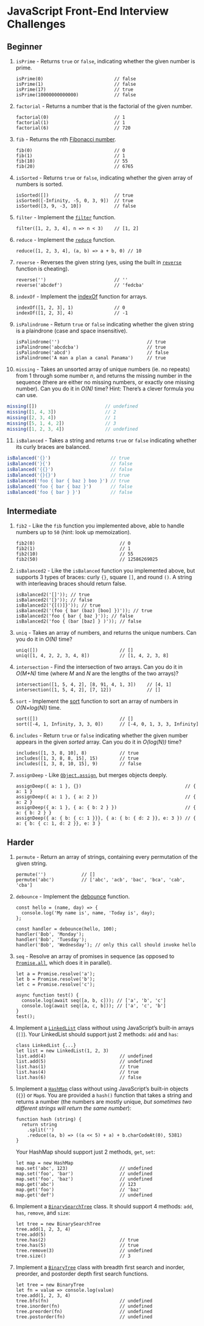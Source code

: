 # JavaScript Front-End Interview Challenges

## Beginner

1.  `isPrime` - Returns `true` or `false`, indicating whether the given number is prime.

        isPrime(0)                          // false
        isPrime(1)                          // false
        isPrime(17)                         // true
        isPrime(10000000000000)             // false

2.  `factorial` - Returns a number that is the factorial of the given number.

        factorial(0)                        // 1
        factorial(1)                        // 1
        factorial(6)                        // 720

3.  `fib` - Returns the nth [Fibonacci number](https://en.wikipedia.org/wiki/Fibonacci_number).

        fib(0)                              // 0
        fib(1)                              // 1
        fib(10)                             // 55
        fib(20)                             // 6765

4.  `isSorted` - Returns `true` or `false`, indicating whether the given array of numbers is sorted.

        isSorted([])                        // true
        isSorted([-Infinity, -5, 0, 3, 9])  // true
        isSorted([3, 9, -3, 10])            // false

5.  `filter` - Implement the [`filter`](https://developer.mozilla.org/en-US/docs/Web/JavaScript/Reference/Global_Objects/Array/Filter) function.

        filter([1, 2, 3, 4], n => n < 3)    // [1, 2]

6.  `reduce` - Implement the [`reduce`](https://developer.mozilla.org/en-US/docs/Web/JavaScript/Reference/Global_Objects/Array/Reduce) function.

        reduce([1, 2, 3, 4], (a, b) => a + b, 0) // 10

7.  `reverse` - Reverses the given string (yes, using the built in [`reverse`](https://developer.mozilla.org/en/docs/Web/JavaScript/Reference/Global_Objects/Array/reverse) function is cheating).

        reverse('')                         // ''
        reverse('abcdef')                   // 'fedcba'

8.  `indexOf` - Implement the [indexOf](https://developer.mozilla.org/nl/docs/Web/JavaScript/Reference/Global_Objects/Array/indexOf) function for arrays.

        indexOf([1, 2, 3], 1)               // 0
        indexOf([1, 2, 3], 4)               // -1

9.  `isPalindrome` - Return `true` or `false` indicating whether the given string is a plaindrone (case and space insensitive).

        isPalindrome('')                                // true
        isPalindrome('abcdcba')                         // true
        isPalindrome('abcd')                            // false
        isPalindrome('A man a plan a canal Panama')     // true

10.  `missing` - Takes an unsorted array of unique numbers (ie. no repeats) from 1 through some number _n_, and returns the missing number in the sequence (there are either no missing numbers, or exactly one missing number). Can you do it in _O(N)_ time? Hint: There’s a clever formula you can use.

  ```js
  missing([])                         // undefined
  missing([1, 4, 3])                  // 2
  missing([2, 3, 4])                  // 1
  missing([5, 1, 4, 2])               // 3
  missing([1, 2, 3, 4])               // undefined

  ```

11.  `isBalanced` - Takes a string and returns `true` or `false` indicating whether its curly braces are balanced.

  ```js
  isBalanced('{}')                      // true
  isBalanced('}{')                      // false
  isBalanced('{{}')                     // false
  isBalanced('{}{}')                    // true
  isBalanced('foo { bar { baz } boo }') // true
  isBalanced('foo { bar { baz }')       // false
  isBalanced('foo { bar } }')           // false
  ```


## Intermediate

1.  `fib2` - Like the `fib` function you implemented above, able to handle numbers up to `50` (hint: look up memoization).

        fib2(0)                               // 0
        fib2(1)                               // 1
        fib2(10)                              // 55
        fib2(50)                              // 12586269025

2.  `isBalanced2` - Like the `isBalanced` function you implemented above, but supports 3 types of braces: curly `{}`, square `[]`, and round `()`. A string with interleaving braces should return false.

        isBalanced2('[]')); // true
        isBalanced2('[}')); // false
        isBalanced2('{[()]}')); // true
        isBalanced2('(foo { bar (baz) [boo] })')); // true
        isBalanced2('foo { bar { baz }')); // false
        isBalanced2('foo { (bar [baz] } )')); // false

3.  `uniq` - Takes an array of numbers, and returns the unique numbers. Can you do it in _O(N)_ time?

        uniq([])                              // []
        uniq([1, 4, 2, 2, 3, 4, 8])           // [1, 4, 2, 3, 8]

4.  `intersection` - Find the intersection of two arrays. Can you do it in _O(M+N)_ time (where _M_ and _N_ are the lengths of the two arrays)?

        intersection([1, 5, 4, 2], [8, 91, 4, 1, 3])    // [4, 1]
        intersection([1, 5, 4, 2], [7, 12])             // []

5.  `sort` - Implement the [sort](https://developer.mozilla.org/en-US/docs/Web/JavaScript/Reference/Global_Objects/Array/sort) function to sort an array of numbers in _O(N×log(N))_ time.

        sort([])                              // []
        sort([-4, 1, Infinity, 3, 3, 0])      // [-4, 0, 1, 3, 3, Infinity]

6.  `includes` - Return `true` or `false` indicating whether the given number appears in the given _sorted_ array. Can you do it in _O(log(N))_ time?

        includes([1, 3, 8, 10], 8)            // true
        includes([1, 3, 8, 8, 15], 15)        // true
        includes([1, 3, 8, 10, 15], 9)        // false

7.  `assignDeep` - Like [`Object.assign`](https://developer.mozilla.org/docs/Web/JavaScript/Reference/Global_Objects/Object/assign), but merges objects deeply.

        assignDeep({ a: 1 }, {})                                      // { a: 1 }
        assignDeep({ a: 1 }, { a: 2 })                                // { a: 2 }
        assignDeep({ a: 1 }, { a: { b: 2 } })                         // { a: { b: 2 } }
        assignDeep({ a: { b: { c: 1 }}}, { a: { b: { d: 2 }}, e: 3 }) // { a: { b: { c: 1, d: 2 }}, e: 3 }


## Harder

1.  `permute` - Return an array of strings, containing every permutation of the given string.

        permute('')             // []
        permute('abc')          // ['abc', 'acb', 'bac', 'bca', 'cab', 'cba']

2.  `debounce` - Implement the [debounce](https://lodash.com/docs/4.17.4#debounce) function.

        const hello = (name, day) => {
          console.log('My name is', name, 'Today is', day);
        };

        const handler = debounce(hello, 100);
        handler('Bob', 'Monday');
        handler('Bob', 'Tuesday');
        handler('Bob', 'Wednesday'); // only this call should invoke hello

3.  `seq` - Resolve an array of promises in sequence (as opposed to [`Promise.all`](https://developer.mozilla.org/docs/Web/JavaScript/Reference/Global_Objects/Promise/all), which does it in parallel).

        let a = Promise.resolve('a');
        let b = Promise.resolve('b');
        let c = Promise.resolve('c');

        async function test() {
          console.log(await seq([a, b, c])); // ['a', 'b', 'c']
          console.log(await seq([a, c, b])); // ['a', 'c', 'b']
        }
        test();

4.  Implement a [`LinkedList`](https://en.wikipedia.org/wiki/Linked_list) class without using JavaScript’s built-in arrays (`[]`). Your LinkedList should support just 2 methods: `add` and `has`:

        class LinkedList {...}
        let list = new LinkedList(1, 2, 3)
        list.add(4)                           // undefined
        list.add(5)                           // undefined
        list.has(1)                           // true
        list.has(4)                           // true
        list.has(6)                           // false

5.  Implement a [`HashMap`](https://en.wikipedia.org/wiki/Hash_table) class without using JavaScript’s built-in objects (`{}`) or `Map`s. You are provided a `hash()` function that takes a string and returns a number (the numbers are mostly unique, _but sometimes two different strings will return the same number_):

        function hash (string) {
          return string
            .split('')
            .reduce((a, b) => ((a << 5) + a) + b.charCodeAt(0), 5381)
        }

    Your HashMap should support just 2 methods, `get`, `set`:

        let map = new HashMap
        map.set('abc', 123)                   // undefined
        map.set('foo', 'bar')                 // undefined
        map.set('foo', 'baz')                 // undefined
        map.get('abc')                        // 123
        map.get('foo')                        // 'baz'
        map.get('def')                        // undefined

6.  Implement a [`BinarySearchTree`](https://en.wikipedia.org/wiki/Binary_search_tree) class. It should support 4 methods: `add`, `has`, `remove`, and `size`:

        let tree = new BinarySearchTree
        tree.add(1, 2, 3, 4)
        tree.add(5)
        tree.has(2)                           // true
        tree.has(5)                           // true
        tree.remove(3)                        // undefined
        tree.size()                           // 3

7.  Implement a [`BinaryTree`](https://en.wikipedia.org/wiki/Binary_tree) class with breadth first search and inorder, preorder, and postorder depth first search functions.

        let tree = new BinaryTree
        let fn = value => console.log(value)
        tree.add(1, 2, 3, 4)
        tree.bfs(fn)                          // undefined
        tree.inorder(fn)                      // undefined
        tree.preorder(fn)                     // undefined
        tree.postorder(fn)                    // undefined
